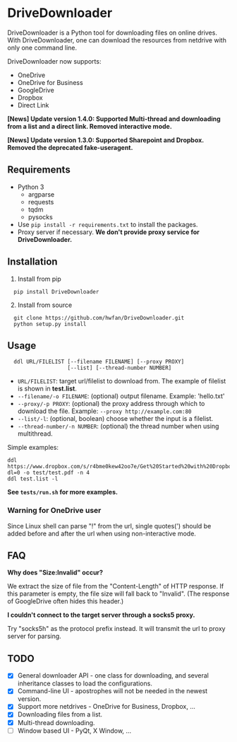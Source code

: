 # DriveDownloader

DriveDownloader is a Python tool for downloading files on online drives. With DriveDownloader, one can download the resources from netdrive with only one command line. 

DriveDownloader now supports:
  - OneDrive
  - OneDrive for Business
  - GoogleDrive
  - Dropbox
  - Direct Link

**[News] Update version 1.4.0: Supported Multi-thread and downloading from a list and a direct link. Removed interactive mode.**

**[News] Update version 1.3.0: Supported Sharepoint and Dropbox. Removed the deprecated fake-useragent.**

## Requirements

  - Python 3
    - argparse
    - requests
    - tqdm
    - pysocks
  - Use `pip install -r requirements.txt` to install the packages.
  - Proxy server if necessary. **We don't provide proxy service for DriveDownloader.**
 
## Installation
  1. Install from pip
  ```
    pip install DriveDownloader
  ```

  2. Install from source
  ```
    git clone https://github.com/hwfan/DriveDownloader.git
    python setup.py install
  ```

## Usage

<!-- ### Non-interactive Mode -->

  ```
    ddl URL/FILELIST [--filename FILENAME] [--proxy PROXY] 
                     [--list] [--thread-number NUMBER]
  ```

  - `URL/FILELIST`: target url/filelist to download from. The example of filelist is shown in **test.list**.
  - `--filename/-o FILENAME`: (optional) output filename. Example: 'hello.txt'
  - `--proxy/-p PROXY`: (optional) the proxy address through which to download the file. Example: `--proxy http://example.com:80`
  - `--list/-l`: (optional, boolean) choose whether the input is a filelist.
  - `--thread-number/-n NUMBER`: (optional) the thread number when using multithread.

  Simple examples:

  ```
  ddl https://www.dropbox.com/s/r4bme0kew42oo7e/Get%20Started%20with%20Dropbox.pdf?dl=0 -o test/test.pdf -n 4
  ddl test.list -l
  ```
  
  **See `tests/run.sh` for more examples.**

### Warning for OneDrive user

  Since Linux shell can parse "!" from the url, single quotes(') should be added before and after the url when using non-interactive mode.
  
<!-- ### Interactive Mode

  1. Simply input "ddl" in the shell and press enter.
  ```
      ddl
  ```
  2. The shell will return an interface for inputting the user info.
  ```
      ============ Drive Downloader ============
      URL: (input your url here)
      Filename: (input your filename here)
      Proxy: (input your proxy here)
  ```
  3. The downloading procedure will start after these inputs.
  ```
      Name: noname.out, Size: ** MB
      100%|█████| **M/**M [00:01<00:00, **MB/s]
      Download finished.
  ``` -->

## FAQ

**Why does "Size:Invalid" occur?**

We extract the size of file from the "Content-Length" of HTTP response. If this parameter is empty, the file size will fall back to "Invalid". (The response of GoogleDrive often hides this header.)

**I couldn't connect to the target server through a socks5 proxy.**

Try "socks5h" as the protocol prefix instead. It will transmit the url to proxy server for parsing.

<!-- **fake_useragent.errors.FakeUserAgentError: Maximum amount of retries reached**

This message may occur when DriveDownloader is first used. Try again and if this also occurs, please report in the issue. -->

## TODO

 - [x] General downloader API - one class for downloading, and several inheritance classes to load the configurations.
 - [x] Command-line UI - apostrophes will not be needed in the newest version.
 - [x] Support more netdrives - OneDrive for Business, Dropbox, ...
 - [x] Downloading files from a list.
 - [x] Multi-thread downloading.
 - [ ] Window based UI - PyQt, X Window, ...
